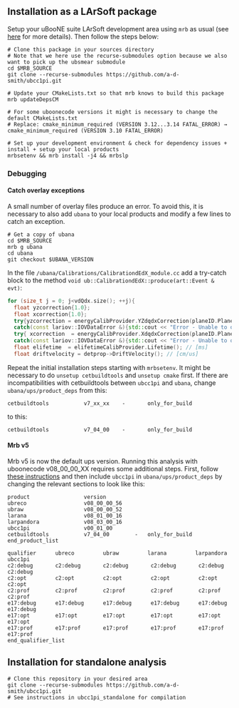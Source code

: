 ## Installation as a LArSoft package
Setup your uBooNE suite LArSoft development area using `mrb` as usual (see
[here](https://cdcvs.fnal.gov/redmine/projects/uboonecode/wiki/Uboone_guide) for more details). Then follow the steps below:

```shell
# Clone this package in your sources directory
# Note that we here use the recurse-submodules option because we also want to pick up the ubsmear submodule
cd $MRB_SOURCE
git clone --recurse-submodules https://github.com/a-d-smith/ubcc1pi.git

# Update your CMakeLists.txt so that mrb knows to build this package
mrb updateDepsCM

# For some uboonecode versions it might is necessary to change the default CMakeLists.txt 
# Replace: cmake_minimum_required (VERSION 3.12...3.14 FATAL_ERROR) → cmake_minimum_required (VERSION 3.10 FATAL_ERROR)

# Set up your development environment & check for dependency issues + install + setup your local products
mrbsetenv && mrb install -j4 && mrbslp
```

### Debugging
#### Catch overlay exceptions
A small number of overlay files produce an error. To avoid this, it is necessary to also add `ubana` to your local products
and modify a few lines to catch an exception.

```shell
# Get a copy of ubana
cd $MRB_SOURCE
mrb g ubana
cd ubana
git checkout $UBANA_VERSION
```

In the file `/ubana/Calibrations/CalibrationdEdX_module.cc` add a try-catch block to the method `void ub::CalibrationdEdX::produce(art::Event & evt)`: 
```cpp
for (size_t j = 0; j<vdQdx.size(); ++j){
  float yzcorrection{1.0};
  float xcorrection{1.0};
  try{yzcorrection = energyCalibProvider.YZdqdxCorrection(planeID.Plane, vXYZ[j].Y(), vXYZ[j].Z());}
  catch(const lariov::IOVDataError &){std::cout << "Error - Unable to obtain yzcorrection in ubana/Calibrations/CalibrationdEdX_module.cc\n";}
  try{ xcorrection  = energyCalibProvider.XdqdxCorrection(planeID.Plane, vXYZ[j].X());}
  catch(const lariov::IOVDataError &){std::cout << "Error - Unable to obtain xcorrection in ubana/Calibrations/CalibrationdEdX_module.cc\n";}
  float elifetime  = elifetimeCalibProvider.Lifetime(); // [ms]
  float driftvelocity = detprop->DriftVelocity(); // [cm/us]
```

Repeat the initial installation steps starting with `mrbsetenv`. It might be necessary to do `unsetup cetbuildtools` and `unsetup cmake` first.
If there are incompatibilities with cetbuildtools between `ubcc1pi` and `ubana`, change `ubana/ups/product_deps` from this:
```
cetbuildtools           v7_xx_xx 	-       only_for_build
```
to this:
```
cetbuildtools           v7_04_00 	-       only_for_build
```
#### Mrb v5
Mrb v5 is now the default ups version. Running this analysis with uboonecode v08_00_00_XX requires some additional steps.
First, follow [these instructions](https://cdcvs.fnal.gov/redmine/projects/uboonecode/wiki/Mrb_v5_breaking_change) 
and then include `ubcc1pi` in `ubana/ups/product_deps` by changing the relevant sections to look like this:
```
product                 version
ubreco                  v08_00_00_56
ubraw                   v08_00_00_52
larana                  v08_01_00_16
larpandora              v08_03_00_16
ubcc1pi                 v00_01_00
cetbuildtools           v7_04_00        -	only_for_build
end_product_list

qualifier      ubreco         ubraw         larana         larpandora         ubcc1pi
c2:debug       c2:debug       c2:debug       c2:debug       c2:debug           c2:debug
c2:opt         c2:opt         c2:opt         c2:opt         c2:opt             c2:opt
c2:prof        c2:prof        c2:prof        c2:prof        c2:prof            c2:prof
e17:debug      e17:debug      e17:debug      e17:debug      e17:debug          e17:debug
e17:opt        e17:opt        e17:opt        e17:opt        e17:opt            e17:opt
e17:prof       e17:prof       e17:prof       e17:prof       e17:prof           e17:prof
end_qualifier_list
```
## Installation for standalone analysis

```shell
# Clone this repository in your desired area
git clone --recurse-submodules https://github.com/a-d-smith/ubcc1pi.git
# See instructions in ubcc1pi_standalone for compilation
```
